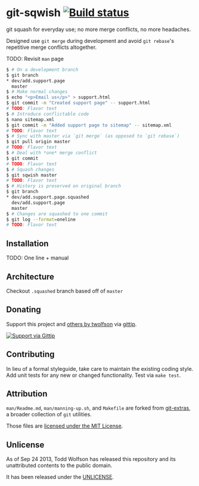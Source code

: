 # git-sqwish [![Build status](https://travis-ci.org/twolfson/git-sqwish.png?branch=master)](https://travis-ci.org/twolfson/git-sqwish)

git squash for everyday use; no more merge conflicts, no more headaches.

Designed use `git merge` during development and avoid `git rebase`'s repetitive merge conflicts altogether.

TODO: Revisit `man` page

```bash
$ # On a development branch
$ git branch
* dev/add.support.page
  master
$ # Make normal changes
$ echo "<p>Email us</p>" > support.html
$ git commit -m "Created support page" -- support.html
# TODO: Flavor text
$ # Introduce conflictable code
$ nano sitemap.xml
$ git commit -m "Added support page to sitemap" -- sitemap.xml
# TODO: Flavor text
$ # Sync with master via `git merge` (as opposed to `git rebase`)
$ git pull origin master
# TODO: Flavor text
$ # Deal with *one* merge conflict
$ git commit
# TODO: Flavor text
$ # Squash changes
$ git sqwish master
# TODO: Flavor text
$ # History is preserved on original branch
$ git branch
* dev/add.support.page.squashed
  dev/add.support.page
  master
$ # Changes are squashed to one commit
$ git log --format=oneline
# TODO: Flavor text
```

## Installation
TODO: One line + manual

## Architecture
Checkout `.squashed` branch based off of `master`

## Donating
Support this project and [others by twolfson][gittip] via [gittip][].

[![Support via Gittip][gittip-badge]][gittip]

[gittip-badge]: https://rawgithub.com/twolfson/gittip-badge/master/dist/gittip.png
[gittip]: https://www.gittip.com/twolfson/

## Contributing
In lieu of a formal styleguide, take care to maintain the existing coding style. Add unit tests for any new or changed functionality. Test via `make test`.

## Attribution
`man/Readme.md`, `man/manning-up.sh`, and `Makefile` are forked from [git-extras][], a broader collection of `git` utilities.

Those files are [licensed under the MIT License][git-extras-license].

[git-extras]: https://github.com/visionmedia/git-extras
[git-extras-license]: https://github.com/visionmedia/git-extras/blob/a55cc84a1145936535e00153ac4cdd6a1f6812cc/LICENSE

## Unlicense
As of Sep 24 2013, Todd Wolfson has released this repository and its unattributed contents to the public domain.

It has been released under the [UNLICENSE][].

[UNLICENSE]: UNLICENSE
